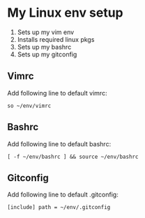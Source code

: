 # My Linux env setup

1. Sets up my vim env
2. Installs required linux pkgs
3. Sets up my bashrc
3. Sets up my gitconfig

## Vimrc
Add following line to default vimrc:

`so ~/env/vimrc`

## Bashrc
Add following line to default bashrc:

`[ -f ~/env/bashrc ] && source ~/env/bashrc`

## Gitconfig
Add following line to default .gitconfig:

`
[include]
	path = ~/env/.gitconfig
`

